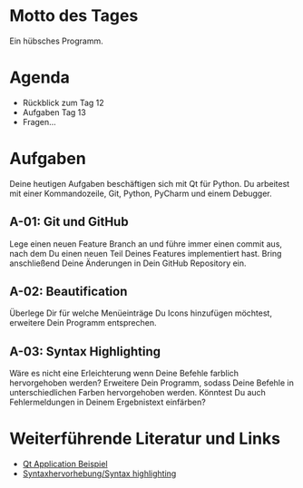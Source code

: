 # Motto des Tages

Ein hübsches Programm.

# Agenda

- Rückblick zum Tag 12
- Aufgaben Tag 13
- Fragen...

# Aufgaben

Deine heutigen Aufgaben beschäftigen sich mit Qt für Python. Du arbeitest mit einer Kommandozeile, Git, Python, PyCharm und einem Debugger.

## A-01: Git und GitHub

Lege einen neuen Feature Branch an und führe immer einen commit aus, nach dem Du einen neuen Teil Deines Features implementiert hast. Bring anschließend Deine Änderungen in Dein GitHub Repository ein.

## A-02: Beautification

Überlege Dir für welche Menüeinträge Du Icons hinzufügen möchtest, erweitere Dein Programm entsprechen.

## A-03: Syntax Highlighting

Wäre es nicht eine Erleichterung wenn Deine Befehle farblich hervorgehoben werden? Erweitere Dein Programm, sodass Deine Befehle in unterschiedlichen Farben hervorgehoben werden. Könntest Du auch Fehlermeldungen in Deinem Ergebnistext einfärben?

# Weiterführende Literatur und Links

- [Qt Application Beispiel](https://doc.qt.io/qtforpython/examples/example_widgets_mainwindows_application.html)
- [Syntaxhervorhebung/Syntax highlighting](https://de.wikipedia.org/wiki/Syntaxhervorhebung)
